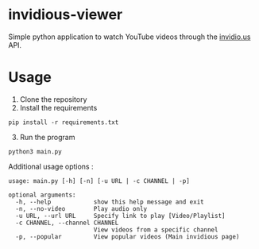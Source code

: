 # invidious-viewer

Simple python application to watch YouTube videos through the <a href="https://github.com/iv-org/invidious">invidio.us</a> API.

# Usage
1. Clone the repository
2. Install the requirements

```pip install -r requirements.txt```

3. Run the program

```python3 main.py```

Additional usage options :
```
usage: main.py [-h] [-n] [-u URL | -c CHANNEL | -p]

optional arguments:
  -h, --help            show this help message and exit
  -n, --no-video        Play audio only
  -u URL, --url URL     Specify link to play [Video/Playlist]
  -c CHANNEL, --channel CHANNEL
                        View videos from a specific channel
  -p, --popular         View popular videos (Main invidious page)
```
